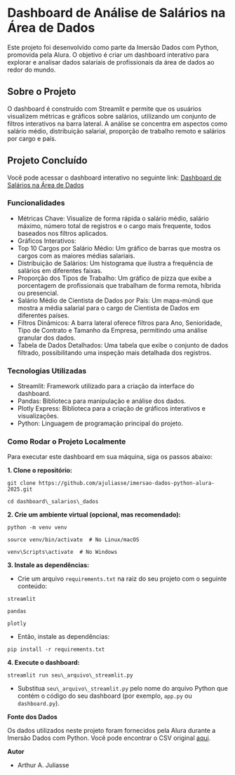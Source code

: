 # Dashboard de Análise de Salários na Área de Dados

Este projeto foi desenvolvido como parte da Imersão Dados com Python, promovida pela Alura. O objetivo é criar um dashboard interativo para explorar e analisar dados salariais de profissionais da área de dados ao redor do mundo.

## Sobre o Projeto

O dashboard é construído com Streamlit e permite que os usuários visualizem métricas e gráficos sobre salários, utilizando um conjunto de filtros interativos na barra lateral. A análise se concentra em aspectos como salário médio, distribuição salarial, proporção de trabalho remoto e salários por cargo e país.

## Projeto Concluído

Você pode acessar o dashboard interativo no seguinte link:
[Dashboard de Salários na Área de Dados](https://imersao-dados-python-alura-2025-12-08.streamlit.app/)

### Funcionalidades

* Métricas Chave: Visualize de forma rápida o salário médio, salário máximo, número total de registros e o cargo mais frequente, todos baseados nos filtros aplicados.
* Gráficos Interativos:
* Top 10 Cargos por Salário Médio: Um gráfico de barras que mostra os cargos com as maiores médias salariais.
* Distribuição de Salários: Um histograma que ilustra a frequência de salários em diferentes faixas.
* Proporção dos Tipos de Trabalho: Um gráfico de pizza que exibe a porcentagem de profissionais que trabalham de forma remota, híbrida ou presencial.
* Salário Médio de Cientista de Dados por País: Um mapa-múndi que mostra a média salarial para o cargo de Cientista de Dados em diferentes países.
* Filtros Dinâmicos: A barra lateral oferece filtros para Ano, Senioridade, Tipo de Contrato e Tamanho da Empresa, permitindo uma análise granular dos dados.
* Tabela de Dados Detalhados: Uma tabela que exibe o conjunto de dados filtrado, possibilitando uma inspeção mais detalhada dos registros.

### Tecnologias Utilizadas

* Streamlit: Framework utilizado para a criação da interface do dashboard.
* Pandas: Biblioteca para manipulação e análise dos dados.
* Plotly Express: Biblioteca para a criação de gráficos interativos e visualizações.
* Python: Linguagem de programação principal do projeto.

### Como Rodar o Projeto Localmente

Para executar este dashboard em sua máquina, siga os passos abaixo:

**1. Clone o repositório:**
    
```
git clone https://github.com/ajuliasse/imersao-dados-python-alura-2025.git 

cd dashboard\_salarios\_dados
```
**2. Crie um ambiente virtual (opcional, mas recomendado):**
```
python -m venv venv

source venv/bin/activate  # No Linux/macOS

venv\Scripts\activate  # No Windows
```
**3. Instale as dependências:**

* Crie um arquivo ```requirements.txt``` na raiz do seu projeto com o seguinte conteúdo:

```
streamlit

pandas

plotly
```

* Então, instale as dependências:
```
pip install -r requirements.txt
```

**4. Execute o dashboard:**
```
streamlit run seu\_arquivo\_streamlit.py
```

* Substitua `seu\_arquivo\_streamlit.py` pelo nome do arquivo Python que contém o código do seu dashboard (por exemplo, `app.py` ou `dashboard.py`).

**Fonte dos Dados**

Os dados utilizados neste projeto foram fornecidos pela Alura durante a Imersão Dados com Python. Você pode encontrar o CSV original [aqui](https://raw.githubusercontent.com/vqrca/dashboard_salarios_dados/refs/heads/main/dados-imersao-final.csv).

**Autor**

* Arthur A. Juliasse
